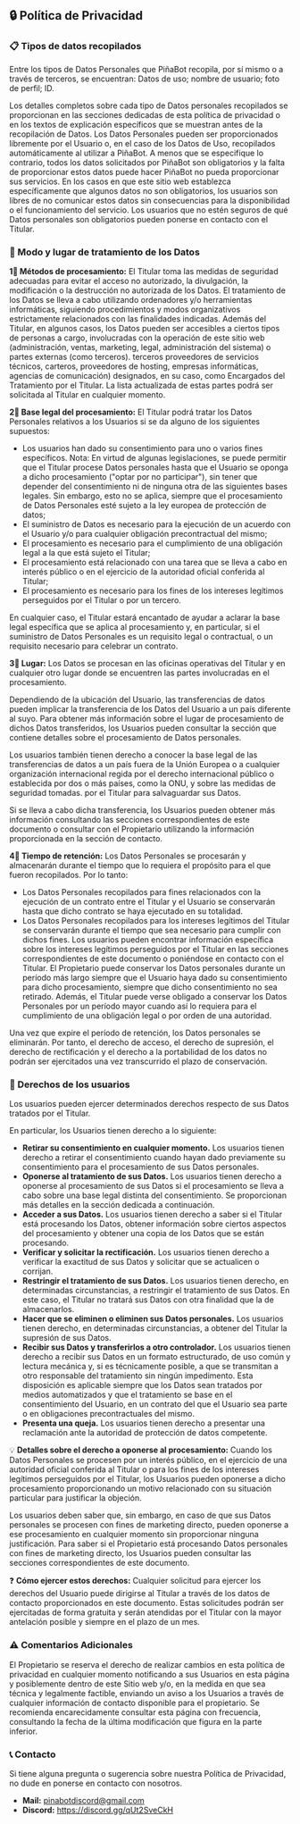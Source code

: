 🔒 Política de Privacidad
----------------

### 📋 Tipos de datos recopilados  
Entre los tipos de Datos Personales que PiñaBot recopila, por sí mismo o a través de terceros, se encuentran: Datos de uso; nombre de usuario; foto de perfil; ID.

Los detalles completos sobre cada tipo de Datos personales recopilados se proporcionan en las secciones dedicadas de esta política de privacidad o en los textos de explicación específicos que se muestran antes de la recopilación de Datos.
Los Datos Personales pueden ser proporcionados libremente por el Usuario o, en el caso de los Datos de Uso, recopilados automáticamente al utilizar a PiñaBot.
A menos que se especifique lo contrario, todos los datos solicitados por PiñaBot son obligatorios y la falta de proporcionar estos datos puede hacer PiñaBot no pueda proporcionar sus servicios. En los casos en que este sitio web establezca específicamente que algunos datos no son obligatorios, los usuarios son libres de no comunicar estos datos sin consecuencias para la disponibilidad o el funcionamiento del servicio.
Los usuarios que no estén seguros de qué Datos personales son obligatorios pueden ponerse en contacto con el Titular.




### 🔎 Modo y lugar de tratamiento de los Datos
**1⃣ Métodos de procesamiento:**
El Titular toma las medidas de seguridad adecuadas para evitar el acceso no autorizado, la divulgación, la modificación o la destrucción no autorizada de los Datos.
El tratamiento de los Datos se lleva a cabo utilizando ordenadores y/o herramientas informáticas, siguiendo procedimientos y modos organizativos estrictamente relacionados con las finalidades indicadas. Además del Titular, en algunos casos, los Datos pueden ser accesibles a ciertos tipos de personas a cargo, involucradas con la operación de este sitio web (administración, ventas, marketing, legal, administración del sistema) o partes externas (como terceros). terceros proveedores de servicios técnicos, carteros, proveedores de hosting, empresas informáticas, agencias de comunicación) designados, en su caso, como Encargados del Tratamiento por el Titular. La lista actualizada de estas partes podrá ser solicitada al Titular en cualquier momento.



**2⃣ Base legal del procesamiento:**
El Titular podrá tratar los Datos Personales relativos a los Usuarios si se da alguno de los siguientes supuestos:
* Los usuarios han dado su consentimiento para uno o varios fines específicos. Nota: En virtud de algunas legislaciones, se puede permitir que el Titular procese Datos personales hasta que el Usuario se oponga a dicho procesamiento ("optar por no participar"), sin tener que depender del consentimiento ni de ninguna otra de las siguientes bases legales. Sin embargo, esto no se aplica, siempre que el procesamiento de Datos Personales esté sujeto a la ley europea de protección de datos;
* El suministro de Datos es necesario para la ejecución de un acuerdo con el Usuario y/o para cualquier obligación precontractual del mismo;
* El procesamiento es necesario para el cumplimiento de una obligación legal a la que está sujeto el Titular;
* El procesamiento está relacionado con una tarea que se lleva a cabo en interés público o en el ejercicio de la autoridad oficial conferida al Titular;
* El procesamiento es necesario para los fines de los intereses legítimos perseguidos por el Titular o por un tercero.

En cualquier caso, el Titular estará encantado de ayudar a aclarar la base legal específica que se aplica al procesamiento y, en particular, si el suministro de Datos Personales es un requisito legal o contractual, o un requisito necesario para celebrar un contrato.

**3⃣ Lugar:**
Los Datos se procesan en las oficinas operativas del Titular y en cualquier otro lugar donde se encuentren las partes involucradas en el procesamiento.

Dependiendo de la ubicación del Usuario, las transferencias de datos pueden implicar la transferencia de los Datos del Usuario a un país diferente al suyo. Para obtener más información sobre el lugar de procesamiento de dichos Datos transferidos, los Usuarios pueden consultar la sección que contiene detalles sobre el procesamiento de Datos personales.

Los usuarios también tienen derecho a conocer la base legal de las transferencias de datos a un país fuera de la Unión Europea o a cualquier organización internacional regida por el derecho internacional público o establecida por dos o más países, como la ONU, y sobre las medidas de seguridad tomadas. por el Titular para salvaguardar sus Datos.

Si se lleva a cabo dicha transferencia, los Usuarios pueden obtener más información consultando las secciones correspondientes de este documento o consultar con el Propietario utilizando la información proporcionada en la sección de contacto.

**4⃣ Tiempo de retención:**
Los Datos Personales se procesarán y almacenarán durante el tiempo que lo requiera el propósito para el que fueron recopilados. Por lo tanto:
* Los Datos Personales recopilados para fines relacionados con la ejecución de un contrato entre el Titular y el Usuario se conservarán hasta que dicho contrato se haya ejecutado en su totalidad.
* Los Datos Personales recopilados para los intereses legítimos del Titular se conservarán durante el tiempo que sea necesario para cumplir con dichos fines. Los usuarios pueden encontrar información específica sobre los intereses legítimos perseguidos por el Titular en las secciones correspondientes de este documento o poniéndose en contacto con el Titular.
El Propietario puede conservar los Datos personales durante un período más largo siempre que el Usuario haya dado su consentimiento para dicho procesamiento, siempre que dicho consentimiento no sea retirado. Además, el Titular puede verse obligado a conservar los Datos Personales por un período mayor cuando así lo requiera para el cumplimiento de una obligación legal o por orden de una autoridad.

Una vez que expire el período de retención, los Datos personales se eliminarán. Por tanto, el derecho de acceso, el derecho de supresión, el derecho de rectificación y el derecho a la portabilidad de los datos no podrán ser ejercitados una vez transcurrido el plazo de conservación.


### 👥 Derechos de los usuarios  
Los usuarios pueden ejercer determinados derechos respecto de sus Datos tratados por el Titular.

En particular, los Usuarios tienen derecho a lo siguiente:
* **Retirar su consentimiento en cualquier momento.** Los usuarios tienen derecho a retirar el consentimiento cuando hayan dado previamente su consentimiento para el procesamiento de sus Datos personales.
* **Oponerse al tratamiento de sus Datos.** Los usuarios tienen derecho a oponerse al procesamiento de sus Datos si el procesamiento se lleva a cabo sobre una base legal distinta del consentimiento. Se proporcionan más detalles en la sección dedicada a continuación.
* **Acceder a sus Datos.** Los usuarios tienen derecho a saber si el Titular está procesando los Datos, obtener información sobre ciertos aspectos del procesamiento y obtener una copia de los Datos que se están procesando.
* **Verificar y solicitar la rectificación.** Los usuarios tienen derecho a verificar la exactitud de sus Datos y solicitar que se actualicen o corrijan.
* **Restringir el tratamiento de sus Datos.** Los usuarios tienen derecho, en determinadas circunstancias, a restringir el tratamiento de sus Datos. En este caso, el Titular no tratará sus Datos con otra finalidad que la de almacenarlos.
* **Hacer que se eliminen o eliminen sus Datos personales.** Los usuarios tienen derecho, en determinadas circunstancias, a obtener del Titular la supresión de sus Datos.
* **Recibir sus Datos y transferirlos a otro controlador.** Los usuarios tienen derecho a recibir sus Datos en un formato estructurado, de uso común y lectura mecánica y, si es técnicamente posible, a que se transmitan a otro responsable del tratamiento sin ningún impedimento. Esta disposición es aplicable siempre que los Datos sean tratados por medios automatizados y que el tratamiento se base en el consentimiento del Usuario, en un contrato del que el Usuario sea parte o en obligaciones precontractuales del mismo.
* **Presenta una queja.** Los usuarios tienen derecho a presentar una reclamación ante la autoridad de protección de datos competente.

💡 **Detalles sobre el derecho a oponerse al procesamiento:**
Cuando los Datos Personales se procesen por un interés público, en el ejercicio de una autoridad oficial conferida al Titular o para los fines de los intereses legítimos perseguidos por el Titular, los Usuarios pueden oponerse a dicho procesamiento proporcionando un motivo relacionado con su situación particular para justificar la objeción.

Los usuarios deben saber que, sin embargo, en caso de que sus Datos personales se procesen con fines de marketing directo, pueden oponerse a ese procesamiento en cualquier momento sin proporcionar ninguna justificación. Para saber si el Propietario está procesando Datos personales con fines de marketing directo, los Usuarios pueden consultar las secciones correspondientes de este documento.

❓ **Cómo ejercer estos derechos:**
Cualquier solicitud para ejercer los derechos del Usuario puede dirigirse al Titular a través de los datos de contacto proporcionados en este documento. Estas solicitudes podrán ser ejercitadas de forma gratuita y serán atendidas por el Titular con la mayor antelación posible y siempre en el plazo de un mes.

### ⚠ Comentarios Adicionales
El Propietario se reserva el derecho de realizar cambios en esta política de privacidad en cualquier momento notificando a sus Usuarios en esta página y posiblemente dentro de este Sitio web y/o, en la medida en que sea técnica y legalmente factible, enviando un aviso a los Usuarios a través de cualquier información de contacto disponible para el propietario. Se recomienda encarecidamente consultar esta página con frecuencia, consultando la fecha de la última modificación que figura en la parte inferior.
  
### 📞 Contacto
Si tiene alguna pregunta o sugerencia sobre nuestra Política de Privacidad, no dude en ponerse en contacto con nosotros.
* **Mail:** pinabotdiscord@gmail.com
* **Discord:** https://discord.gg/qUt2SveCkH
